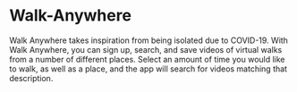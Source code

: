 # Walk-Anywhere
Walk Anywhere takes inspiration from being isolated due to COVID-19. With Walk Anywhere, you can sign up, search, and save videos of virtual walks from a number of different places. Select an amount of time you would like to walk, as well as a place, and the app will search for videos matching that description.

